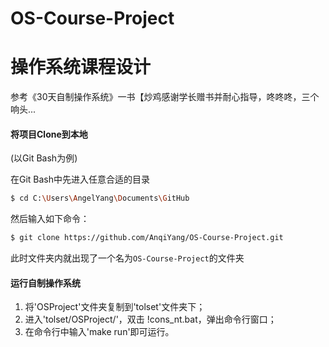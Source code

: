# OS-Course-Project
操作系统课程设计
================

参考《30天自制操作系统》一书【炒鸡感谢学长赠书并耐心指导，咚咚咚，三个响头...


#### 将项目Clone到本地
(以Git Bash为例)

在Git Bash中先进入任意合适的目录

```bash
$ cd C:\Users\AngelYang\Documents\GitHub
```

然后输入如下命令：

```bash
$ git clone https://github.com/AnqiYang/OS-Course-Project.git
```

此时文件夹内就出现了一个名为`OS-Course-Project`的文件夹


#### 运行自制操作系统

1. 将'OSProject'文件夹复制到'tolset'文件夹下；
2. 进入'tolset/OSProject/'，双击 !cons_nt.bat，弹出命令行窗口；
3. 在命令行中输入'make run'即可运行。
